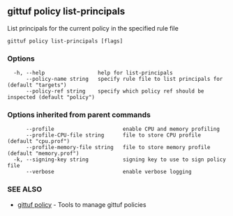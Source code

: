 ## gittuf policy list-principals

List principals for the current policy in the specified rule file

```
gittuf policy list-principals [flags]
```

### Options

```
  -h, --help                 help for list-principals
      --policy-name string   specify rule file to list principals for (default "targets")
      --policy-ref string    specify which policy ref should be inspected (default "policy")
```

### Options inherited from parent commands

```
      --profile                      enable CPU and memory profiling
      --profile-CPU-file string      file to store CPU profile (default "cpu.prof")
      --profile-memory-file string   file to store memory profile (default "memory.prof")
  -k, --signing-key string           signing key to use to sign policy file
      --verbose                      enable verbose logging
```

### SEE ALSO

* [gittuf policy](gittuf_policy.md)	 - Tools to manage gittuf policies

